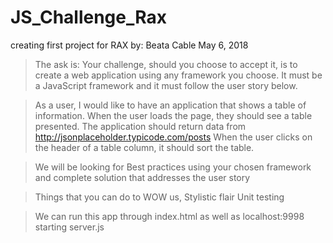 # JS_Challenge_Rax
creating first project for RAX
by: Beata Cable
May 6, 2018



> The ask is:
>Your challenge, should you choose to accept it, is to create a web application using any framework you choose. It must be a JavaScript framework and it must follow the user story below.

>As a user, I would like to have an application that shows a table of information.
>When the user loads the page, they should see a table presented.
>The application should return data from http://jsonplaceholder.typicode.com/posts
>When the user clicks on the header of a table column, it should sort the table.

>We will be looking for
>Best practices using your chosen framework and complete solution that addresses the user story

>Things that you can do to WOW us,
>Stylistic flair
>Unit testing


>We can run this app through index.html as well as localhost:9998
starting server.js 

